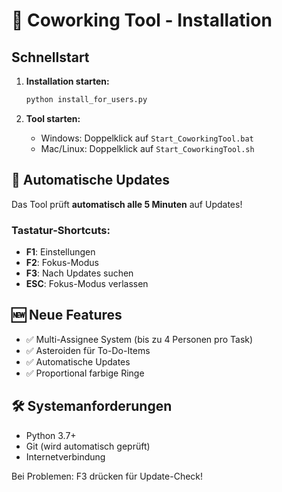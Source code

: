 # 🚀 Coworking Tool - Installation

## Schnellstart

1. **Installation starten:**
   ```bash
   python install_for_users.py
   ```

2. **Tool starten:**
   - Windows: Doppelklick auf `Start_CoworkingTool.bat`
   - Mac/Linux: Doppelklick auf `Start_CoworkingTool.sh`

## 🔄 Automatische Updates

Das Tool prüft **automatisch alle 5 Minuten** auf Updates!

### Tastatur-Shortcuts:
- **F1**: Einstellungen
- **F2**: Fokus-Modus  
- **F3**: Nach Updates suchen
- **ESC**: Fokus-Modus verlassen

## 🆕 Neue Features

- ✅ Multi-Assignee System (bis zu 4 Personen pro Task)
- ✅ Asteroiden für To-Do-Items
- ✅ Automatische Updates
- ✅ Proportional farbige Ringe

## 🛠️ Systemanforderungen

- Python 3.7+
- Git (wird automatisch geprüft)
- Internetverbindung

Bei Problemen: F3 drücken für Update-Check!
